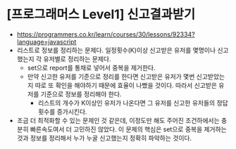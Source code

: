 # [프로그래머스 Level1] 신고결과받기
- https://programmers.co.kr/learn/courses/30/lessons/92334?language=javascript
- 리스트로 정보를 정리하는 문제다. 일정횟수(K)이상 신고받은 유저를 몇명이나 신고했는지 각 유저별로 정리하는 문제다.
  - set으로 report를 통채로 넣어서 중복을 제거한다.
  - 만약 신고한 유저를 기준으로 정리를 한다면 신고받은 유저가 몇번 신고받았는지 따로 또 확인을 해야하기 때문에 효율이 나빴을 것이다. 따라서 신고받은 유저를 기준으로 정보를 정리해야 한다.
    - 리스트의 개수가 K이상인 유저가 나온다면 그 유저를 신고한 유저들의 정답횟수를 증가시킨다.
- 조금 더 최적화할 수 있는 문제인 것 같은데, 이정도만 해도 주어진 조건하에서는 충분히 빠른속도여서 더 고민하진 않았다. 이 문제의 핵심은 set으로 중복을 제거하는 것과 정보를 정리해서 누가 누굴 신고했는지 정확히 파악하는 것이다.